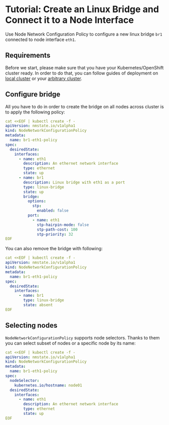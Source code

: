 # Tutorial: Create an Linux Bridge and Connect it to a Node Interface

Use Node Network Configuration Policy to configure a new linux bridge `br1` connected
to node interface `eth1`.

## Requirements

Before we start, please make sure that you have your Kubernetes/OpenShift
cluster ready. In order to do that, you can follow guides of deployment on
[local cluster](deployment-local-cluster.md) or your
[arbitrary cluster](deployment-arbitrary-cluster.md).

## Configure bridge

All you have to do in order to create the bridge on all nodes across cluster is
to apply the following policy:

```yaml
cat <<EOF | kubectl create -f -
apiVersion: nmstate.io/v1alpha1
kind: NodeNetworkConfigurationPolicy
metadata:
  name: br1-eth1-policy
spec:
  desiredState:
    interfaces:
      - name: eth1
        description: An ethernet network interface
        type: ethernet
        state: up
      - name: br1
        description: Linux bridge with eth1 as a port
        type: linux-bridge
        state: up
        bridge:
          options:
            stp:
              enabled: false
          port:
            - name: eth1
              stp-hairpin-mode: false
              stp-path-cost: 100
              stp-priority: 32
EOF
```

You can also remove the bridge with following:

```yaml
cat <<EOF | kubectl create -f -
apiVersion: nmstate.io/v1alpha1
kind: NodeNetworkConfigurationPolicy
metadata:
  name: br1-eth1-policy
spec:
  desiredState:
    interfaces:
      - name: br1
        type: linux-bridge
        state: absent
EOF
```

## Selecting nodes

`NodeNetworkConfigurationPolicy` supports node selectors. Thanks to them you can
select subset of nodes or a specific node by its name:

```yaml
cat <<EOF | kubectl create -f -
apiVersion: nmstate.io/v1alpha1
kind: NodeNetworkConfigurationPolicy
metadata:
  name: br1-eth1-policy
spec:
  nodeSelector:
    kubernetes.io/hostname: node01
  desiredState:
    interfaces:
      - name: eth1
        description: An ethernet network interface
        type: ethernet
        state: up
EOF
```
